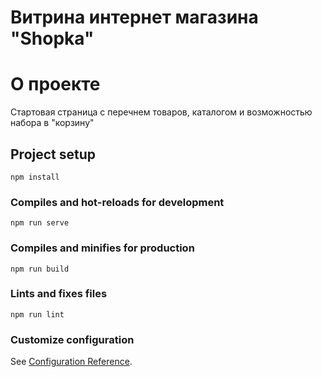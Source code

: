 # Витрина интернет магазина "Shopka"

# О проекте

Стартовая страница с перечнем товаров, каталогом и возможностью набора в "корзину"

## Project setup
```
npm install
```

### Compiles and hot-reloads for development
```
npm run serve
```

### Compiles and minifies for production
```
npm run build
```

### Lints and fixes files
```
npm run lint
```

### Customize configuration
See [Configuration Reference](https://cli.vuejs.org/config/).
